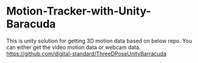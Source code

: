 # Motion-Tracker-with-Unity-Baracuda

This is unity solution for getting 3D motion data based on below repo. You can either get the video motion data or webcam data.
https://github.com/digital-standard/ThreeDPoseUnityBarracuda
